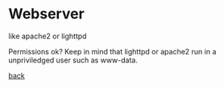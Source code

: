 Webserver
=========

like apache2 or lighttpd

Permissions ok? Keep in mind that lighttpd or apache2 run in a unpriviledged user such as www-data.

[back](./)

